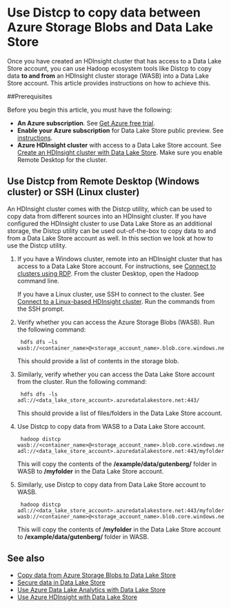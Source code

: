 <properties
   pageTitle="Copy data to and from WASB into Data Lake Store using Distcp| Microsoft Azure"
   description="Use Distcp tool to copy data to and from Azure Storage Blobs to Data Lake Store"
   services="data-lake-store"
   documentationCenter=""
   authors="nitinme"
   manager="paulettm"
   editor="cgronlun"/>

<tags
   ms.service="data-lake-store"
   ms.devlang="na"
   ms.topic="article"
   ms.tgt_pltfrm="na"
   ms.workload="big-data"
   ms.date="04/13/2016"
   ms.author="nitinme"/>

# Use Distcp to copy data between Azure Storage Blobs and Data Lake Store

Once you have created an HDInsight cluster that has access to a Data Lake Store account, you can use Hadoop ecosystem tools like Distcp to copy data **to and from** an HDInsight cluster storage (WASB) into a Data Lake Store account. This article provides instructions on how to achieve this.

##Prerequisites

Before you begin this article, you must have the following:

- **An Azure subscription**. See [Get Azure free trial](https://azure.microsoft.com/pricing/free-trial/).
- **Enable your Azure subscription** for Data Lake Store public preview. See [instructions](data-lake-store-get-started-portal.md#signup).
- **Azure HDInsight cluster** with access to a Data Lake Store account. See [Create an HDInsight cluster with Data Lake Store](data-lake-store-hdinsight-hadoop-use-portal.md). Make sure you enable Remote Desktop for the cluster.

## Use Distcp from Remote Desktop (Windows cluster) or SSH (Linux cluster)

An HDInsight cluster comes with the Distcp utility, which can be used to copy data from different sources into an HDInsight cluster. If you have configured the HDInsight cluster to use Data Lake Store as an additional storage, the Distcp utility can be used out-of-the-box to copy data to and from a Data Lake Store account as well. In this section we look at how to use the Distcp utility.

1. If you have a Windows cluster, remote into an HDInsight cluster that has access to a Data Lake Store account. For instructions, see [Connect to clusters using RDP](../hdinsight/hdinsight-administer-use-management-portal.md#connect-to-clusters-using-rdp). From the cluster Desktop, open the Hadoop command line.

	If you have a Linux cluster, use SSH to connect to the cluster. See [Connect to a Linux-based HDInsight cluster](../hdinsight/hdinsight-hadoop-linux-use-ssh-unix.md#connect-to-a-linux-based-hdinsight-cluster). Run the commands from the SSH prompt.

3. Verify whether you can access the Azure Storage Blobs (WASB). Run the following command:

		hdfs dfs –ls wasb://<container_name>@<storage_account_name>.blob.core.windows.net/

	This should provide a list of contents in the storage blob.

4. Similarly, verify whether you can access the Data Lake Store account from the cluster. Run the following command:

		hdfs dfs -ls adl://<data_lake_store_account>.azuredatalakestore.net:443/

	This should provide a list of files/folders in the Data Lake Store account.

5. Use Distcp to copy data from WASB to a Data Lake Store account.

		hadoop distcp wasb://<container_name>@<storage_account_name>.blob.core.windows.net/example/data/gutenberg adl://<data_lake_store_account>.azuredatalakestore.net:443/myfolder

	This will copy the contents of the **/example/data/gutenberg/** folder in WASB to **/myfolder** in the Data Lake Store account.

6. Similarly, use Distcp to copy data from Data Lake Store account to WASB.

		hadoop distcp adl://<data_lake_store_account>.azuredatalakestore.net:443/myfolder wasb://<container_name>@<storage_account_name>.blob.core.windows.net/example/data/gutenberg

	This will copy the contents of **/myfolder** in the Data Lake Store account to **/example/data/gutenberg/** folder in WASB.

## See also

- [Copy data from Azure Storage Blobs to Data Lake Store](data-lake-store-copy-data-azure-storage-blob.md)
- [Secure data in Data Lake Store](data-lake-store-secure-data.md)
- [Use Azure Data Lake Analytics with Data Lake Store](../data-lake-analytics/data-lake-analytics-get-started-portal.md)
- [Use Azure HDInsight with Data Lake Store](data-lake-store-hdinsight-hadoop-use-portal.md)
